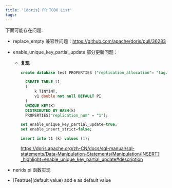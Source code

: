 ```yaml
---
title: '[doris] PR TODO List'
tags:
---
```

下面可能存在问题:

- replace_empty 兼容性问题：https://github.com/apache/doris/pull/36283
- enable_unique_key_partial_update 部分更新问题：
    - **复现**
        
        ```sql
        create database test PROPERTIES ("replication_allocation"= "tag.location.default: 1" );
        ```
        
        ```sql
          CREATE TABLE t1
          (
              k TINYINT,
              v1 double not null DEFAULT PI
          )
          UNIQUE KEY(K)
          DISTRIBUTED BY HASH(k)
          PROPERTIES("replication_num" = "1");
        ```
        
        ```sql
        set enable_unique_key_partial_update=true;
        set enable_insert_strict=false;
        ```
        
        ```sql
        insert into t1 (k) values (1);
        ```
        
        https://doris.apache.org/zh-CN/docs/sql-manual/sql-statements/Data-Manipulation-Statements/Manipulation/INSERT?_highlight=enable_unique_key_partial_update#description
        
- nerids pi 函数实现

- [Featrue](default value) add e as default value 